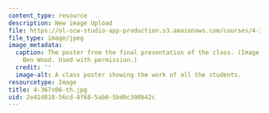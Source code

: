 ```yaml
---
content_type: resource
description: New image Upload
file: https://ol-ocw-studio-app-production.s3.amazonaws.com/courses/4-367-studio-seminar-in-public-art-spring-2006/2e41d81856cd8f685ab05bd0c390b42c_4-367s06-th.jpg
file_type: image/jpeg
image_metadata:
  caption: The poster from the final presentation of the class. (Image courtesy of
    Ben Wood. Used with permission.)
  credit: ''
  image-alt: A class poster showing the work of all the students.
resourcetype: Image
title: 4-367s06-th.jpg
uid: 2e41d818-56cd-8f68-5ab0-5bd0c390b42c
---
```

